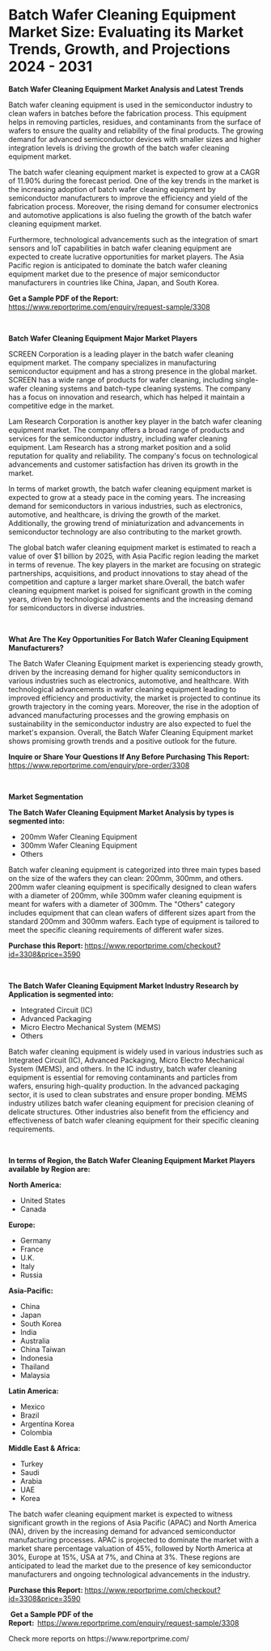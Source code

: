 <p><h1>Batch Wafer Cleaning Equipment Market Size: Evaluating its Market Trends, Growth, and Projections 2024 - 2031</h1></p><p><strong>Batch Wafer Cleaning Equipment Market Analysis and Latest Trends</strong></p>
<p><p>Batch wafer cleaning equipment is used in the semiconductor industry to clean wafers in batches before the fabrication process. This equipment helps in removing particles, residues, and contaminants from the surface of wafers to ensure the quality and reliability of the final products. The growing demand for advanced semiconductor devices with smaller sizes and higher integration levels is driving the growth of the batch wafer cleaning equipment market.</p><p>The batch wafer cleaning equipment market is expected to grow at a CAGR of 11.90% during the forecast period. One of the key trends in the market is the increasing adoption of batch wafer cleaning equipment by semiconductor manufacturers to improve the efficiency and yield of the fabrication process. Moreover, the rising demand for consumer electronics and automotive applications is also fueling the growth of the batch wafer cleaning equipment market.</p><p>Furthermore, technological advancements such as the integration of smart sensors and IoT capabilities in batch wafer cleaning equipment are expected to create lucrative opportunities for market players. The Asia Pacific region is anticipated to dominate the batch wafer cleaning equipment market due to the presence of major semiconductor manufacturers in countries like China, Japan, and South Korea.</p></p>
<p><strong>Get a Sample PDF of the Report:&nbsp;</strong> <a href="https://www.reportprime.com/enquiry/request-sample/3308">https://www.reportprime.com/enquiry/request-sample/3308</a></p>
<p>&nbsp;</p>
<p><strong>Batch Wafer Cleaning Equipment Major Market Players</strong></p>
<p><p>SCREEN Corporation is a leading player in the batch wafer cleaning equipment market. The company specializes in manufacturing semiconductor equipment and has a strong presence in the global market. SCREEN has a wide range of products for wafer cleaning, including single-wafer cleaning systems and batch-type cleaning systems. The company has a focus on innovation and research, which has helped it maintain a competitive edge in the market.</p><p>Lam Research Corporation is another key player in the batch wafer cleaning equipment market. The company offers a broad range of products and services for the semiconductor industry, including wafer cleaning equipment. Lam Research has a strong market position and a solid reputation for quality and reliability. The company's focus on technological advancements and customer satisfaction has driven its growth in the market.</p><p>In terms of market growth, the batch wafer cleaning equipment market is expected to grow at a steady pace in the coming years. The increasing demand for semiconductors in various industries, such as electronics, automotive, and healthcare, is driving the growth of the market. Additionally, the growing trend of miniaturization and advancements in semiconductor technology are also contributing to the market growth.</p><p>The global batch wafer cleaning equipment market is estimated to reach a value of over $1 billion by 2025, with Asia Pacific region leading the market in terms of revenue. The key players in the market are focusing on strategic partnerships, acquisitions, and product innovations to stay ahead of the competition and capture a larger market share.Overall, the batch wafer cleaning equipment market is poised for significant growth in the coming years, driven by technological advancements and the increasing demand for semiconductors in diverse industries.</p></p>
<p>&nbsp;</p>
<p><strong>What Are The Key Opportunities For Batch Wafer Cleaning Equipment Manufacturers?</strong></p>
<p><p>The Batch Wafer Cleaning Equipment market is experiencing steady growth, driven by the increasing demand for higher quality semiconductors in various industries such as electronics, automotive, and healthcare. With technological advancements in wafer cleaning equipment leading to improved efficiency and productivity, the market is projected to continue its growth trajectory in the coming years. Moreover, the rise in the adoption of advanced manufacturing processes and the growing emphasis on sustainability in the semiconductor industry are also expected to fuel the market's expansion. Overall, the Batch Wafer Cleaning Equipment market shows promising growth trends and a positive outlook for the future.</p></p>
<p><strong>Inquire or Share Your Questions If Any Before Purchasing This Report:</strong> <a href="https://www.reportprime.com/enquiry/pre-order/3308">https://www.reportprime.com/enquiry/pre-order/3308</a></p>
<p>&nbsp;</p>
<p><strong>Market Segmentation</strong></p>
<p><strong>The Batch Wafer Cleaning Equipment Market Analysis by types is segmented into:</strong></p>
<p><ul><li>200mm Wafer Cleaning Equipment</li><li>300mm Wafer Cleaning Equipment</li><li>Others</li></ul></p>
<p><p>Batch wafer cleaning equipment is categorized into three main types based on the size of the wafers they can clean: 200mm, 300mm, and others. 200mm wafer cleaning equipment is specifically designed to clean wafers with a diameter of 200mm, while 300mm wafer cleaning equipment is meant for wafers with a diameter of 300mm. The "Others" category includes equipment that can clean wafers of different sizes apart from the standard 200mm and 300mm wafers. Each type of equipment is tailored to meet the specific cleaning requirements of different wafer sizes.</p></p>
<p><strong>Purchase this Report:&nbsp;</strong><a href="https://www.reportprime.com/checkout?id=3308&price=3590">https://www.reportprime.com/checkout?id=3308&price=3590</a></p>
<p>&nbsp;</p>
<p><strong>The Batch Wafer Cleaning Equipment Market Industry Research by Application is segmented into:</strong></p>
<p><ul><li>Integrated Circuit (IC)</li><li>Advanced Packaging</li><li>Micro Electro Mechanical System (MEMS)</li><li>Others</li></ul></p>
<p><p>Batch wafer cleaning equipment is widely used in various industries such as Integrated Circuit (IC), Advanced Packaging, Micro Electro Mechanical System (MEMS), and others. In the IC industry, batch wafer cleaning equipment is essential for removing contaminants and particles from wafers, ensuring high-quality production. In the advanced packaging sector, it is used to clean substrates and ensure proper bonding. MEMS industry utilizes batch wafer cleaning equipment for precision cleaning of delicate structures. Other industries also benefit from the efficiency and effectiveness of batch wafer cleaning equipment for their specific cleaning requirements.</p></p>
<p>&nbsp;</p>
<p><strong>In terms of Region, the Batch Wafer Cleaning Equipment Market Players available by Region are:</strong></p>
<p>
    <p> <strong> North America: </strong>
        <ul>
            <li>United States</li>
            <li>Canada</li>
        </ul>
        </p> 
    <p> <strong> Europe: </strong>
        <ul>
            <li>Germany</li>
            <li>France</li>
            <li>U.K.</li>
            <li>Italy</li>
            <li>Russia</li>
        </ul>
        </p> 
    <p> <strong> Asia-Pacific: </strong>
        <ul>
            <li>China</li>
            <li>Japan</li>
            <li>South Korea</li>
            <li>India</li>
            <li>Australia</li>
            <li>China Taiwan</li>
            <li>Indonesia</li>
            <li>Thailand</li>
            <li>Malaysia</li>
        </ul>
        </p> 
    <p> <strong> Latin America: </strong>
        <ul>
            <li>Mexico</li>
            <li>Brazil</li>
            <li>Argentina Korea</li>
            <li>Colombia</li>
        </ul>
        </p> 
    <p> <strong> Middle East & Africa: </strong>
        <ul>
            <li>Turkey</li>
            <li>Saudi</li>
            <li>Arabia</li>
            <li>UAE</li>
            <li>Korea</li>
        </ul>
    </p>
    </p>
<p><p>The batch wafer cleaning equipment market is expected to witness significant growth in the regions of Asia Pacific (APAC) and North America (NA), driven by the increasing demand for advanced semiconductor manufacturing processes. APAC is projected to dominate the market with a market share percentage valuation of 45%, followed by North America at 30%, Europe at 15%, USA at 7%, and China at 3%. These regions are anticipated to lead the market due to the presence of key semiconductor manufacturers and ongoing technological advancements in the industry.</p></p>
<p><strong>Purchase this Report: </strong><a href="https://www.reportprime.com/checkout?id=3308&price=3590">https://www.reportprime.com/checkout?id=3308&price=3590</a></p>
<p>&nbsp;<strong>Get a Sample PDF of the Report:&nbsp;&nbsp;</strong><a href="https://www.reportprime.com/enquiry/request-sample/3308">https://www.reportprime.com/enquiry/request-sample/3308</a></p>
<p><strong></strong></p>
<p>Check more reports on https://www.reportprime.com/</p>